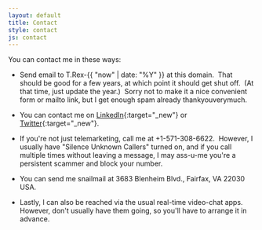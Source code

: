 ```yaml
---
layout: default
title: Contact
style: contact
js: contact
---
```


You can contact me in these ways:

<!--
- Use this form:

<form action="https://www.actionforms.io/e/r/codosaurus-contact-form-2"
      id="contact" method="post" onsubmit="return check_form()">
    <table>
      <tr>
        <td><label for="name">Your Name:</label></td>
        <td><input type="text" name="name" id="name" required></td>
      </tr>
      <tr>
        <td><label for="email">Your Email Address:</label></td>
        <td><input type="email" name="email" id="email" required></td>
      </tr>
      <tr>
        <td><label for="subject">Message Subject:</label></td>
        <td><input type="text" name="subject" id="subject" required></td>
      </tr>
      <tr>
        <td><label for="body">Message Body:</label></td>
        <td>
          <textarea name="body" id="body" rows="10" maxlength="1000" required></textarea>
        </td>
      </tr>
      <tr>
        <td><label for="notspam">This is Not Spam:</label></td>
        <td><input type="checkbox" name="notspam" id="notspam"></td>
      </tr>
      <tr style="position: absolute; right: 101%">
        <td><label for="mt">Subscription:</label></td>
        <td><input type="text" name="mt" id="mt"></td>
      </tr>
      <tr><td></td><td><input type="submit" value="Send" /></td></tr>
    </table>
</form>
-->

- Send email to T.Rex-{{ "now" | date: "%Y" }} at this domain.&nbsp;
That should be good for a few years,
at which point it should get shut off.&nbsp;
(At that time, just update the year.)&nbsp;
Sorry not to make it a nice convenient
form or mailto link,
but I get enough spam already thankyouverymuch.

- You can contact me on
[LinkedIn](https://www.linkedin.com/in/DaveAronson/){:target="_new"}
or
[Twitter](https://twitter.com/DaveAronson){:target="_new"}.

- If you're not just telemarketing, call me at +1-571-308-6622.&nbsp;
However, I usually have "Silence Unknown Callers" turned on,
and if you call multiple times without leaving a message,
I may ass-u-me you're a persistent scammer and block your number.

- You can send me snailmail at
3683 Blenheim Blvd., Fairfax, VA 22030 USA.

- Lastly, I can also be reached via
the usual real-time video-chat apps.&nbsp;
However, don't usually have them going,
so you'll have to arrange it in advance.
